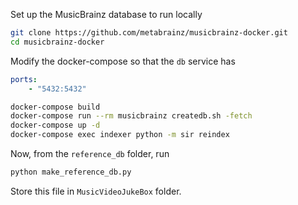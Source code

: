 Set up the MusicBrainz database to run locally

```bash
git clone https://github.com/metabrainz/musicbrainz-docker.git
cd musicbrainz-docker
```

Modify the docker-compose so that the `db` service has

```yaml
ports: 
    - "5432:5432"
```

```bash
docker-compose build
docker-compose run --rm musicbrainz createdb.sh -fetch
docker-compose up -d
docker-compose exec indexer python -m sir reindex
```

Now, from the `reference_db` folder, run

```bash
python make_reference_db.py
```

Store this file in `MusicVideoJukeBox` folder.
